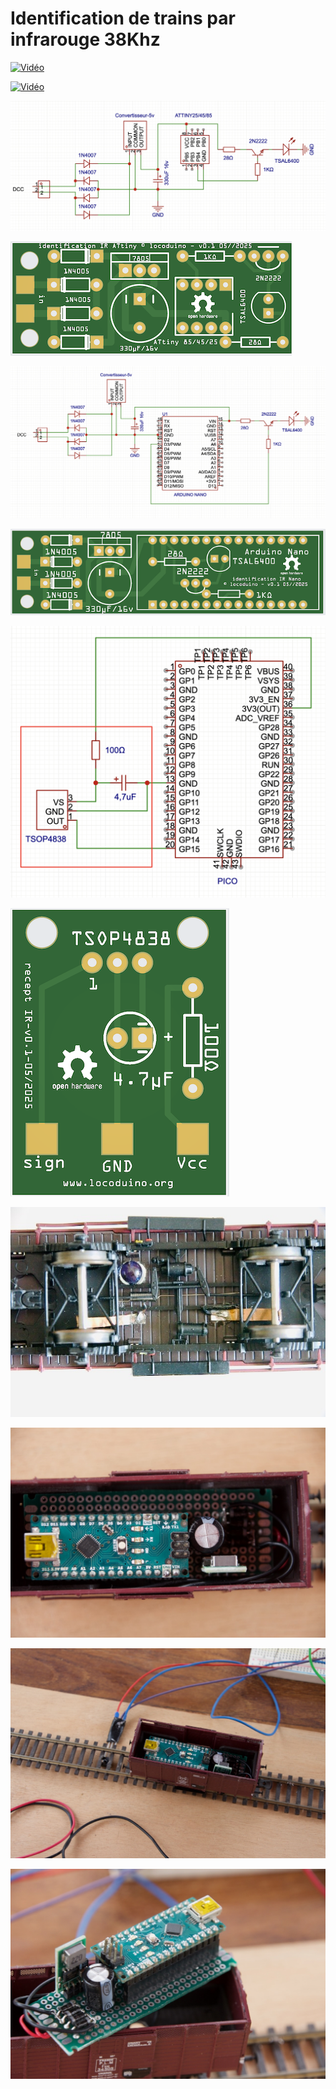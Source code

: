 # Identification de trains par infrarouge 38Khz

[![Vidéo](https://img.youtube.com/vi/AcKqexFbGcc/0.jpg)](https://www.youtube.com/watch?v=AcKqexFbGcc)

[![Vidéo](https://i.imgur.com/vKb2F1B.png)](https://www.youtube.com/watch?v=AcKqexFbGcc)



![illustration](img/schema_attiny.png)

![illustration](img/ATiny_PCB.png)

![illustration](img/schema_nano.png)

![illustration](img/Uno_PCB.png)

![illustration](img/schema_TSOP.png)

![illustration](img/IR_recepteur_TSOP4838.png)



![illustration](img/_DSC1718.jpeg)

![illustration](img/_DSC1722.jpeg)

![illustration](img/_DSC1723.jpeg)

![illustration](img/_DSC1727.jpeg)


